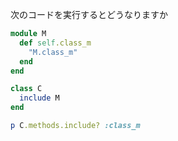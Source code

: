 次のコードを実行するとどうなりますか
```ruby
module M
  def self.class_m
    "M.class_m"
  end
end

class C
  include M
end

p C.methods.include? :class_m
```
